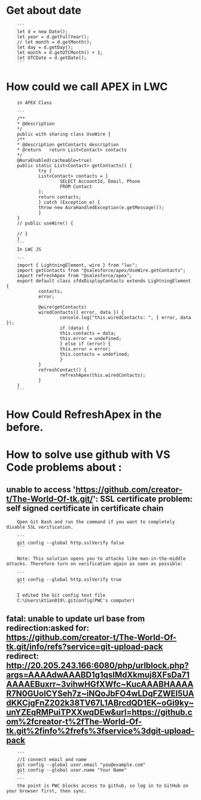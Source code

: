 # Get about date 

        ```
        let d = new Date();
        let year = d.getFullYear();
        // let month = d.getMonth();
        let day = d.getDay();
        let month = d.getUTCMonth() + 1;
        let UTCDate = d.getDate();
        ```

# How could we call APEX in LWC

        in APEX Class 

        ```
        /**
        * @description
        */
        public with sharing class UseWire {
        /**
        * @description getContacts description
        * @return   return List<Contact> contacts
        */
        @AuraEnabled(cacheable=true)
        public static List<Contact> getContacts() {
                try {
                List<Contact> contacts = [
                        SELECT AccountId, Email, Phone
                        FROM Contact
                ];
                return contacts;
                } catch (Exception e) {
                throw new AuraHandledException(e.getMessage());
                }
        }
        // public useWire() {

        // }
        }
        ```
        In LWC JS

        ```
        import { LightningElement, wire } from "lwc";
        import getContacts from "@salesforce/apex/UseWire.getContacts";
        import refreshApex from "@salesforce/apex";
        export default class sfdxDisplayContacts extends LightningElement {
                contacts;
                error;

                @wire(getContacts)
                wiredContacts({ error, data }) {
                        console.log("this.wiredContacts: ", { error, data });
                        if (data) {
                        this.contacts = data;
                        this.error = undefined;
                        } else if (error) {
                        this.error = error;
                        this.contacts = undefined;
                        }
                }
                refreshContact() {
                        refreshApex(this.wiredContacts);
                }
        }
        ```
# How Could RefreshApex in the before.
# How to solve use github with VS Code problems about :
## unable to access 'https://github.com/creator-t/The-World-Of-tk.git/': SSL certificate problem: self signed certificate in certificate chain

        Open Git Bash and run the command if you want to completely disable SSL verification.

        ```
        git config --global http.sslVerify false
        ```

        Note: This solution opens you to attacks like man-in-the-middle attacks. Therefore turn on verification again as soon as possible:

        ```
        git config --global http.sslVerify true
        ```

        I edited the Git config text file
        C:\Users\ktian019\.gitconfig(PWC's computer)
## fatal: unable to update url base from redirection:asked for: https://github.com/creator-t/The-World-Of-tk.git/info/refs?service=git-upload-pack redirect: http://20.205.243.166:6080/php/urlblock.php?args=AAAAdwAAABD1g1qsIMdXkmuj8XFsDa71AAAAEBuxrr~3vihwHGfXWfc~KucAAABHAAAAR7N0GUoICYSeh7z~iNQoJbFO4wLDqFZWEl5UAdKKCjgFnZ202k38TV67L1ABrcdQD1EK~oGi9ky~unYZEqRMPuiTPXXwqDEw&url=https://github.com%2fcreator-t%2fThe-World-Of-tk.git%2finfo%2frefs%3fservice%3dgit-upload-pack

        ```
        //I connect email and name
        git config --global user.email "you@example.com"
        git config --global user.name "Your Name"
        ```
        ```
        the point is PWC blocks access to github, so log in to GitHub on your browser first, then sync.



